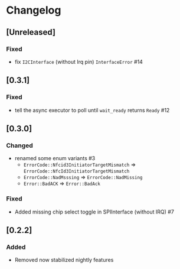 # Changelog

## [Unreleased]

### Fixed
- fix `I2CInterface` (without Irq pin) `InterfaceError` #14

## [0.3.1]

### Fixed
- tell the async executor to poll until `wait_ready` returns `Ready` #12

## [0.3.0]

### Changed

- renamed some enum variants #3
  - `ErrorCode::Nfcid3InitiatorTargetMismatch` => `ErrorCode::NfcId3InitiatorTargetMismatch`
  - `ErrorCode::NadMsssing` => `ErrorCode::NadMissing`
  - `Error::BadACK` => `Error::BadAck`

### Fixed

- Added missing chip select toggle in SPIInterface (without IRQ) #7

## [0.2.2]

### Added
- Removed now stabilized nightly features
